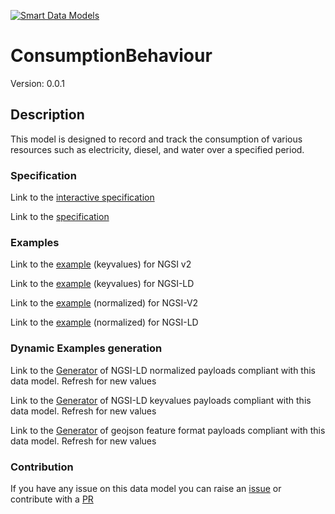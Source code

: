 [![Smart Data Models](https://smartdatamodels.org/wp-content/uploads/2022/01/SmartDataModels_logo.png "Logo")](https://smartdatamodels.org)
# ConsumptionBehaviour
Version: 0.0.1

## Description 

This model is designed to record and track the consumption of various resources such as electricity, diesel, and water over a specified period.
### Specification

Link to the [interactive specification](https://swagger.lab.fiware.org/?url=https://smart-data-models.github.io/dataModel.TourismDestinations/ConsumptionBehaviour/swagger.yaml)

Link to the [specification](https://github.com/smart-data-models/dataModel.TourismDestinations/blob/master/ConsumptionBehaviour/doc/spec.md)
### Examples

Link to the [example](https://smart-data-models.github.io/dataModel.TourismDestinations/ConsumptionBehaviour/examples/example.json) (keyvalues) for NGSI v2

Link to the [example](https://smart-data-models.github.io/dataModel.TourismDestinations/ConsumptionBehaviour/examples/example.jsonld) (keyvalues) for NGSI-LD

Link to the [example](https://smart-data-models.github.io/dataModel.TourismDestinations/ConsumptionBehaviour/examples/example-normalized.json) (normalized) for NGSI-V2

Link to the [example](https://smart-data-models.github.io/dataModel.TourismDestinations/ConsumptionBehaviour/examples/example-normalized.jsonld) (normalized) for NGSI-LD
### Dynamic Examples generation

Link to the [Generator](https://smartdatamodels.org/extra/ngsi-ld_generator.php?schemaUrl=https://raw.githubusercontent.com/smart-data-models/dataModel.TourismDestinations/master/ConsumptionBehaviour/schema.json&email=info@smartdatamodels.org) of NGSI-LD normalized payloads compliant with this data model. Refresh for new values

Link to the [Generator](https://smartdatamodels.org/extra/ngsi-ld_generator_keyvalues.php?schemaUrl=https://raw.githubusercontent.com/smart-data-models/dataModel.TourismDestinations/master/ConsumptionBehaviour/schema.json&email=info@smartdatamodels.org) of NGSI-LD keyvalues payloads compliant with this data model. Refresh for new values

Link to the [Generator](https://smartdatamodels.org/extra/geojson_features_generator.php?schemaUrl=https://raw.githubusercontent.com/smart-data-models/dataModel.TourismDestinations/master/ConsumptionBehaviour/schema.json&email=info@smartdatamodels.org) of geojson feature format payloads compliant with this data model. Refresh for new values
### Contribution

 If you have any issue on this data model you can raise an [issue](https://github.com/smart-data-models/dataModel.TourismDestinations/issues)  or contribute with a [PR](https://github.com/smart-data-models/dataModel.TourismDestinations/pulls)